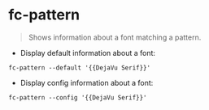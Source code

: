 # fc-pattern

> Shows information about a font matching a pattern.

- Display default information about a font:

`fc-pattern --default '{{DejaVu Serif}}'`

- Display config information about a font:

`fc-pattern --config '{{DejaVu Serif}}'`
